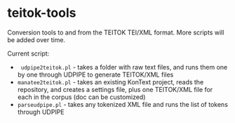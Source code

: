 # teitok-tools

Conversion tools to and from the TEITOK TEI/XML format. More scripts will be added over time.

Current script:

* `	udpipe2teitok.pl` - takes a folder with raw text files, and runs them one by one through UDPIPE to generate TEITOK/XML files 
* `manatee2teitok.pl` - takes an existing KonText project, reads the repository, and creates a settings file, plus one TEITOK/XML file for each <doc> in the corpus (doc can be customized) 
* `parseudpipe.pl` - takes any tokenized XML file and runs the list of tokens through UDPIPE 
